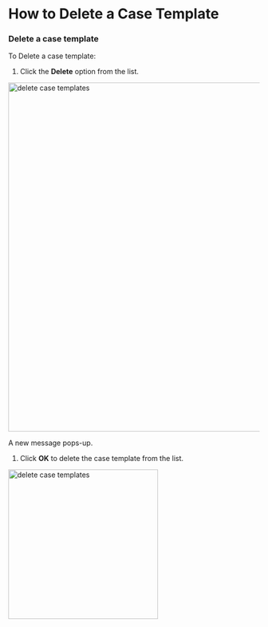 # How to Delete a Case Template

### Delete a case template

To Delete a case template: 

1. Click the **Delete** option from the list.

<img src="/thehive/images/user-guides/organization/configure-organization/delete-case-templates.png" alt=" delete case templates" width="700" height="700"/>

A new message pops-up.

1. Click **OK** to delete the case template from the list.

<img src="/thehive/images/user-guides/organization/configure-organization/delete-case-template-popup.png" alt=" delete case templates" width="300" height="300"/>